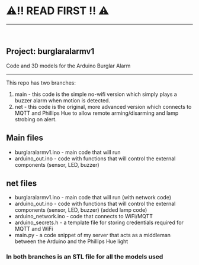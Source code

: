 # ⚠️!! READ FIRST !! ⚠️
<hr><br>

## Project: burglaralarmv1
Code and 3D models for the Arduino Burglar Alarm

<hr>

This repo has two branches:

1. main - this code is the simple no-wifi version which simply plays a buzzer alarm when motion is detected.
2. net - this code is the original, more advanced version which connects to MQTT and Phillips Hue to allow remote arming/disarming and lamp strobing on alert.



## Main files
- burglaralarmv1.ino - main code that will run
- arduino_out.ino - code with functions that will control the external components (sensor, LED, buzzer)


## net files

- burglaralarmv1.ino - main code that will run (with network code)
- arduino_out.ino - code with functions that will control the external components (sensor, LED, buzzer) (added lamp code)
- arduino_network.ino - code that connects to WiFi/MQTT
- arduino_secrets.h - a template file for storing credentials required for MQTT and WiFi
- main.py - a code snippet of my server that acts as a middleman between the Arduino and the Phillips Hue light


### In both branches is an STL file for all the models used
